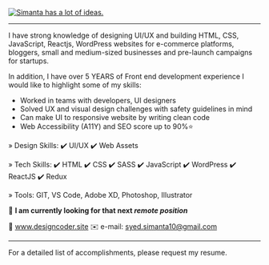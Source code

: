 [![Simanta has a lot of ideas.](./cover.gif)](https://www.designcoder.site)




------

I have strong knowledge of designing UI/UX and building HTML, CSS, JavaScript, Reactjs, WordPress websites for e-commerce platforms, bloggers, small and medium-sized businesses and pre-launch campaigns for startups.

In addition, I have over 5 YEARS of Front end development experience 
I would like to highlight some of my skills:

- Worked in teams with developers, UI designers
- Solved UX and visual design challenges with safety guidelines in mind
- Can make UI to responsive website by writing clean code
- Web Accessibility (A11Y) and SEO score up to 90%⭐

» Design Skills: ✔️ UI/UX  ✔️ Web Assets  

» Tech Skills:  ✔️ HTML ✔️ CSS ✔️ SASS ✔️ JavaScript ✔️ WordPress ✔️ ReactJS ✔️ Redux

» Tools:  GIT, VS Code, Adobe XD, Photoshop, Illustrator

👀 **I am currently looking for that next *remote position***

🔗 www.designcoder.site
✉️ e-mail: syed.simanta10@gmail.com

____

For a detailed list of accomplishments, please request my resume.
